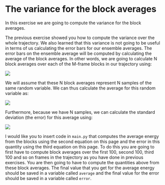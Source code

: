 # The variance for the block averages

In this exercise we are going to compute the variance for the block averages.

The previous exercise showed you how to compute the variance over the whole trajectory.  We also learned that this variance is not going to be useful in terms of us calculating the error bars for our ensemble averages.  The error bars on the ensemble average will be computed by calculating the average of the block averages.  In other words, we are going to calculate N block averages over each of the M-frame blocks in our trajectory using:

![](https://render.githubusercontent.com/render/math?math=\langle\E\rangle_n=\frac{1}{M}\sum_{t=0}^ME_t)

We will assume that these N block averages represent N samples of the same random variable.  We can thus calculate the average for this random variable as:

![](https://render.githubusercontent.com/render/math?math=\langle\E\rangle=\frac{1}{N}\sum_{n=1}^N\langle\E\rangle_n)

Furthermore, because we have N samples, we can calculate the standard deviation (the error) for this average using:

![](https://render.githubusercontent.com/render/math?math=\sigma=\sqrt{\frac{1}{N-1}\left[\frac{1}{N}\sum_{n=1}^N\langle\E\rangle_n^2-\left(\frac{1}{N}\sum_{n=1}^N\langle\E\rangle_n\right)^2\right]})

I would like you to insert code in `main.py` that computes the average energy from the blocks using the second equation on this page and the error in this quantity using the third equation on this page.  To do this you are going to first have to compute block averages over the first 100, second 100, third 100 and so on frames in the trajectory as you have done in previous exercises.  You are then going to have to compute the quantities above from these block averages.  The final value that you get for the average energy should be saved in a variable called `average` and the final value for the error should be saved in a variable called `error`.

